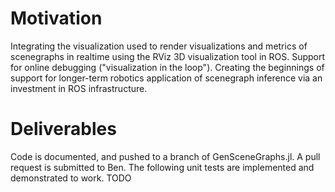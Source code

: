 # Motivation
Integrating the visualization used to render visualizations and metrics of
scenegraphs in realtime using the RViz 3D visualization tool in ROS. Support
for online debugging ("visualization in the loop"). Creating the beginnings of
support for longer-term robotics application of scenegraph inference via an
investment in ROS infrastructure.

# Deliverables
Code is documented, and pushed to a branch of GenSceneGraphs.jl. A pull request
is submitted to Ben. The following unit tests are implemented and demonstrated
to work.
TODO
